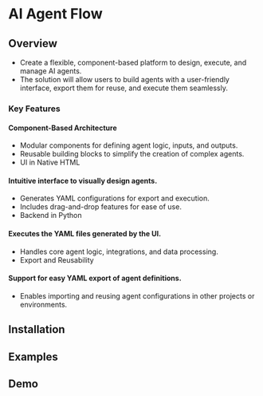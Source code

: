 # AI Agent Flow

## Overview
- Create a flexible, component-based platform to design, execute, and manage AI agents. 
- The solution will allow users to build agents with a user-friendly interface, export them for reuse, and execute them seamlessly.

### Key Features
#### Component-Based Architecture
- Modular components for defining agent logic, inputs, and outputs.
- Reusable building blocks to simplify the creation of complex agents.
- UI in Native HTML

#### Intuitive interface to visually design agents.
- Generates YAML configurations for export and execution.
- Includes drag-and-drop features for ease of use.
- Backend in Python

#### Executes the YAML files generated by the UI.
- Handles core agent logic, integrations, and data processing.
- Export and Reusability

#### Support for easy YAML export of agent definitions.
- Enables importing and reusing agent configurations in other projects or environments.

## Installation

## Examples

## Demo
